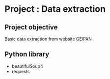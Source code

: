 # Project  : Data extraction

## Project objective
Basic data extraction from website [GEIPAN](https://www.cnes-geipan.fr/)

## Python library
* beautifulSoup4
* requests
